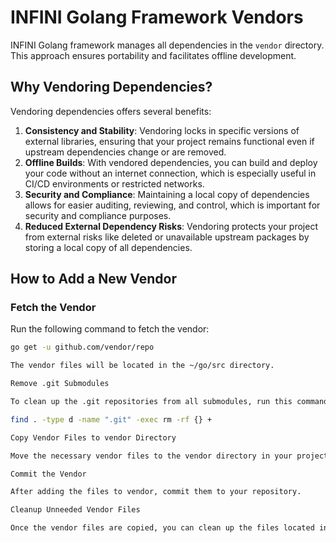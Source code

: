 # INFINI Golang Framework Vendors

INFINI Golang framework manages all dependencies in the `vendor` directory. This approach ensures portability and facilitates offline development.

## Why Vendoring Dependencies?

Vendoring dependencies offers several benefits:

1. **Consistency and Stability**: Vendoring locks in specific versions of external libraries, ensuring that your project remains functional even if upstream dependencies change or are removed.
2. **Offline Builds**: With vendored dependencies, you can build and deploy your code without an internet connection, which is especially useful in CI/CD environments or restricted networks.
3. **Security and Compliance**: Maintaining a local copy of dependencies allows for easier auditing, reviewing, and control, which is important for security and compliance purposes.
4. **Reduced External Dependency Risks**: Vendoring protects your project from external risks like deleted or unavailable upstream packages by storing a local copy of all dependencies.

## How to Add a New Vendor

### Fetch the Vendor

Run the following command to fetch the vendor:

```bash
go get -u github.com/vendor/repo

The vendor files will be located in the ~/go/src directory.

Remove .git Submodules

To clean up the .git repositories from all submodules, run this command:

find . -type d -name ".git" -exec rm -rf {} +

Copy Vendor Files to vendor Directory

Move the necessary vendor files to the vendor directory in your project.

Commit the Vendor

After adding the files to vendor, commit them to your repository.

Cleanup Unneeded Vendor Files

Once the vendor files are copied, you can clean up the files located in ~/go/src, except for the infini.sh folder.

